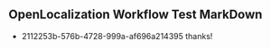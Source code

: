 ## OpenLocalization Workflow Test MarkDown
* 2112253b-576b-4728-999a-af696a214395 thanks!

<!--HONumber=Jul16_HO2-->


